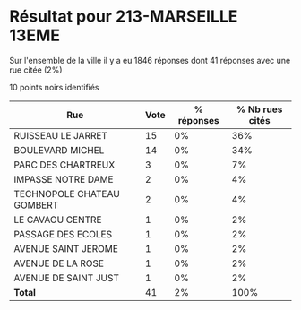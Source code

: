 # Résultat pour 213-MARSEILLE 13EME

Sur l'ensemble de la ville il y a eu 1846 réponses dont 41 réponses avec une rue citée (2%)

10 points noirs identifiés

| Rue | Vote | % réponses | % Nb rues cités|
|-----|------|------------|----------------|
| RUISSEAU LE JARRET | 15 | 0% | 36%|
| BOULEVARD MICHEL | 14 | 0% | 34%|
| PARC DES CHARTREUX | 3 | 0% | 7%|
| IMPASSE NOTRE DAME | 2 | 0% | 4%|
| TECHNOPOLE CHATEAU GOMBERT | 2 | 0% | 4%|
| LE CAVAOU CENTRE | 1 | 0% | 2%|
| PASSAGE DES ECOLES | 1 | 0% | 2%|
| AVENUE SAINT JEROME | 1 | 0% | 2%|
| AVENUE DE LA ROSE | 1 | 0% | 2%|
| AVENUE DE SAINT JUST | 1 | 0% | 2%|
| **Total** | 41 | 2% | 100%|
